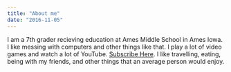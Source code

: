 ```yaml
---
title: "About me"
date: "2016-11-05"
---
```


I am a 7th grader recieving education at Ames Middle School in Ames Iowa. I like messing with computers and other things like that. I play a lot of video games and watch a lot of YouTube. 
[Subscribe Here](https://www.youtube.com/channel/UC_HGnvLxNNBwzozX9HqMp9Q).
I like travelling, eating, being with my friends, and other things that an average person would enjoy.

<head>
  <script async src="//pagead2.googlesyndication.com/pagead/js/adsbygoogle.js"></script>
<script>
  (adsbygoogle = window.adsbygoogle || []).push({
    google_ad_client: "ca-pub-4148055594256112",
    enable_page_level_ads: true
  });
</script>
</head>
